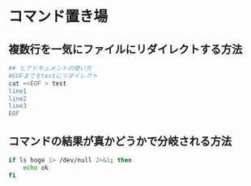 # コマンド置き場

## 複数行を一気にファイルにリダイレクトする方法
```sh
## ヒアドキュメントの使い方
#EOFまでをtestにリダイレクト 
cat <<EOF > test
line1
line2
line3
EOF
```

## コマンドの結果が真かどうかで分岐される方法
```sh
if ls hoge 1> /dev/null 2>&1; then
    echo ok
fi
```